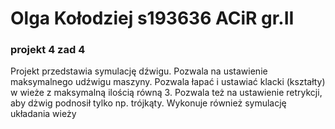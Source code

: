 # Olga Kołodziej s193636 ACiR gr.II 
### projekt 4  zad 4
Projekt przedstawia symulację dźwigu. Pozwala na ustawienie maksymalnego udźwigu maszyny. Pozwala łapać i ustawiać klacki (kształty) w wieże z maksymalną ilością równą 3. Pozwala też na ustawienie retrykcji, aby dżwig podnosił tylko np. trójkąty. Wykonuje również symulację układania wieży
